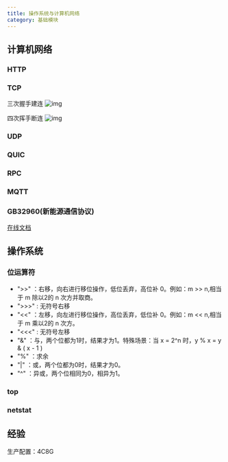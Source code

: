 ```yaml
---
title: 操作系统与计算机网络
category: 基础模块
---
```


<!-- more -->

## 计算机网络

### HTTP

### TCP
三次握手建连
![img](http://s0.lgstatic.com/i/image2/M01/8A/6E/CgotOV13hviAU5H3AAAyMppFmf8039.png)

四次挥手断连
![img](http://s0.lgstatic.com/i/image2/M01/8A/4E/CgoB5l13hviAZRJ1AABEfmQ55Jw991.png)

### UDP

### QUIC

### RPC

### MQTT

### GB32960(新能源通信协议)
[在线文档](http://c.gb688.cn/bzgk/gb/showGb?type=online&hcno=674DE45C0AD3DE2CD75B9C4CD8ED57C1)


## 操作系统

### 位运算符
* ">>" ：右移，向右进行移位操作，低位丢弃，高位补 0。例如：m >> n,相当于 m 除以2的 n 次方并取商。
* ">>>" : 无符号右移
* "<<" ：左移，向左进行移位操作，高位丢弃，低位补 0。例如：m << n,相当于 m 乘以2的 n 次方。
* "<<<" : 无符号左移
* "&" ：与，两个位都为1时，结果才为1。特殊场景：当 x = 2^n 时，y % x = y & ( x - 1 )
* "%" ：求余
* "|" ：或，两个位都为0时，结果才为0。
* "^" ：异或，两个位相同为0，相异为1。

### top
### netstat

## 经验
生产配置：4C8G


